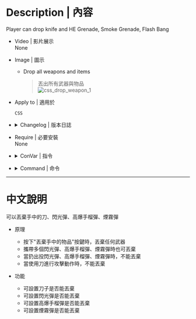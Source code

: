 
# Description | 內容
Player can drop knife and HE Grenade, Smoke Grenade, Flash Bang

* Video | 影片展示
<br/>None

* Image | 圖示
    * Drop all weapons and items
        > 丟出所有武器與物品
		<br/>![css_drop_weapon_1](image/css_drop_weapon_1.gif)

* Apply to | 適用於
    ```
    CSS
    ```

* <details><summary>Changelog | 版本日誌</summary>

	* v1.0 (2023-3-3)
		* Initial Release
</details>

* Require | 必要安裝
<br/>None

* <details><summary>ConVar | 指令</summary>

	* cfg\sourcemod\css_drop_weapon.cfg
		```php
        // If 1, allow player to drop flash bang
        css_drop_weapon_drop_flashbang "1"

        // If 1, allow player to drop fragmentation grenades
        css_drop_weapon_drop_hegrenade "1"

        // If 1, allow player to drop knife
        css_drop_weapon_drop_knife "0"

        // If 1, allow player to drop smoke grenades
        css_drop_weapon_drop_smokegrenade "1"

        // 0=Plugin off, 1=Plugin on.
        css_drop_weapon_enable "1"
		```
</details>

* <details><summary>Command | 命令</summary>

	None
</details>

- - - -
# 中文說明
可以丟棄手中的刀、閃光彈、高爆手榴彈、煙霧彈

* 原理
    * 按下"丟棄手中的物品"按鍵時，丟棄任何武器
    * 攜帶多個閃光彈、高爆手榴彈、煙霧彈時也可丟棄
    * 當扔出投閃光彈、高爆手榴彈、煙霧彈時，不能丟棄
    * 當使用刀進行攻擊動作時，不能丟棄

* 功能
    * 可設置刀子是否能丟棄
    * 可設置閃光彈是否能丟棄
    * 可設置高爆手榴彈是否能丟棄
    * 可設置煙霧彈是否能丟棄



